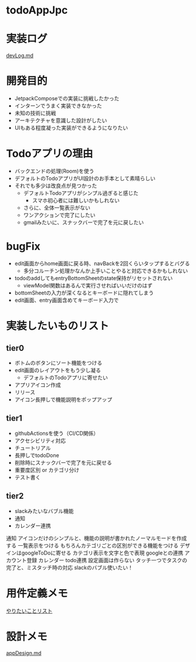 # todoAppJpc

# 実装ログ

[devLog.md](/devLog.md)

# 開発目的

- JetpackComposeでの実装に挑戦したかった
- インターンでうまく実装できなかった
- 未知の技術に挑戦
- アーキテクチャを意識した設計がしたい
- UIもある程度凝った実装ができるようになりたい

# Todoアプリの理由

- バックエンドの処理(Room)を使う
- デフォルトのTodoアプリがUI設計のお手本として素晴らしい
- それでも多少は改良点が見つかった
	- デフォルトTodoアプリがシンプル過ぎると感じた
		- スマホ初心者には難しいかもしれない
	- さらに、全体一覧表示がない
	- ワンアクションで完了にしたい
	- gmailみたいに、スナックバーで完了を元に戻したい

# bugFix

- edit画面からhome画面に戻る時、navBackを2回くらいタップするとバグる
	- 多分コルーチン処理かなんか上手いことやると対応できるかもしれない
- todoのaddしてもentryBottomSheetのstate保持がリセットされない
	- viewModel関数はあるんで実行させればいいだけのはず
- bottomSheetの入力が深くなるとキーボードに隠れてしまう
- edit画面、entry画面含めてキーボード入力で

# 実装したいものリスト

## tier0

- ボトムのボタンにソート機能をつける
- edit画面のレイアウトをもう少し凝る
	- デフォルトのTodoアプリに寄せたい
- アプリアイコン作成
- リリース
- アイコン長押しで機能説明をポップアップ

## tier1

- githubActionsを使う（CI/CD関係）
- アクセシビリティ対応
- チュートリアル
- 長押しでtodoDone
- 削除時にスナックバーで完了を元に戻せる
- 重要度区別 or カテゴリ分け
- テスト書く

## tier2

- slackみたいなバブル機能
- 通知
- カレンダー連携

通知
アイコンだけのシンプルと、機能の説明が書かれたノーマルモードを作成する
一覧表示をつける
もちろんカテゴリごとの区別ができる機能をつける
デザインはgoogleToDoに寄せる
カテゴリ表示を文字と色で表現
googleとの連携
アカウント登録
カレンダー
todo連携
設定画面は作らない
タッチ一つでタスクの完了と、ミスタッチ時の対応
slackのバブル使いたい！

# 用件定義メモ

[やりたいことリスト](https://www.figma.com/file/ngTGe6cN27iUqRmTcuYLc3/todo_app-%E6%A9%9F%E8%83%BD%E9%9D%A2?type=whiteboard&node-id=122%3A10564&t=g7JjTf5vqkocsi77-1)

# 設計メモ

[appDesign.md](appDesign.md)